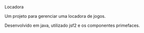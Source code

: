 Locadora


Um projeto para gerenciar uma locadora de jogos.

Desenvolvido em java, utilizado jsf2 e os componentes primefaces.